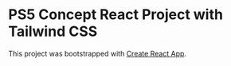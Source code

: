# PS5 Concept React Project with Tailwind CSS

This project was bootstrapped with [Create React App](https://github.com/facebook/create-react-app).
